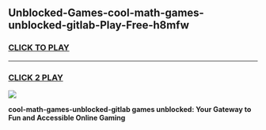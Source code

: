 
## Unblocked-Games-cool-math-games-unblocked-gitlab-Play-Free-h8mfw
<h3>
<a href="https://premium76.site?title=cool-math-games-unblocked-gitlab&ref=19M">CLICK TO PLAY</a></h3>
<hr>

<h3>
<a href="https://premium76.site?title=cool-math-games-unblocked-gitlab&ref=19M">CLICK 2 PLAY</a>
  
</h3>

<a href="https://premium76.site?title=cool-math-games-unblocked-gitlab&ref=19M"><img src="https://clearcache.store/games.png"></a>


**cool-math-games-unblocked-gitlab games unblocked: Your Gateway to Fun and Accessible Online Gaming**
